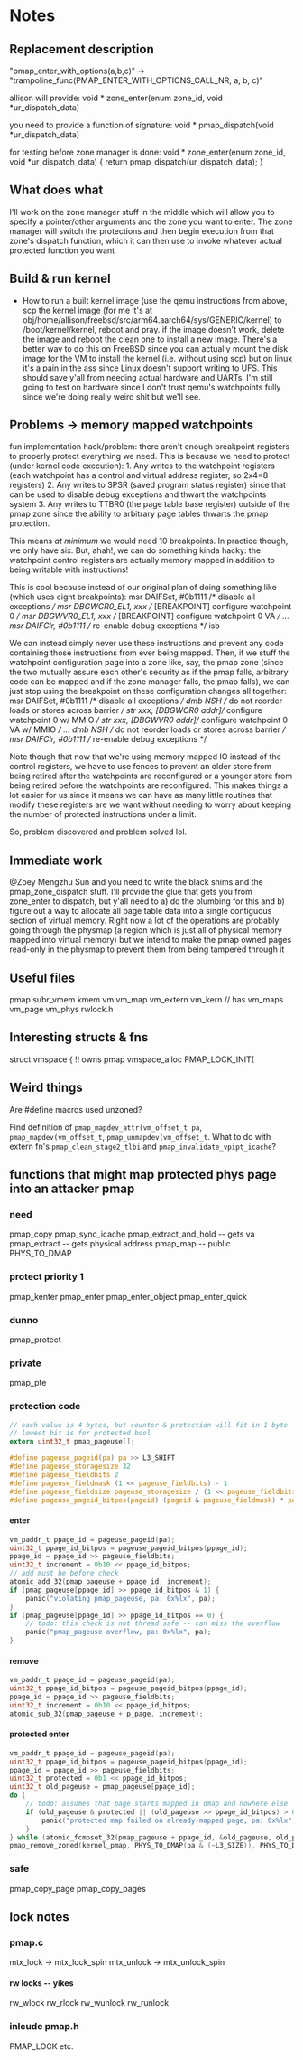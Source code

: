 # Notes

## Replacement description

"pmap_enter_with_options(a,b,c)" -> "trampoline_func(PMAP_ENTER_WITH_OPTIONS_CALL_NR, a, b, c)"

allison will provide:
void *
zone_enter(enum zone_id, void *ur_dispatch_data)

you need to provide a function of signature:
void *
pmap_dispatch(void *ur_dispatch_data)

for testing before zone manager is done:
void *
zone_enter(enum zone_id, void *ur_dispatch_data) {
	return pmap_dispatch(ur_dispatch_data);
}

## What does what

I'll work on the zone manager stuff in the middle which will allow you to specify a pointer/other arguments and the zone you want to enter. The zone manager will switch the protections and then begin execution from that zone's dispatch function, which it can then use to invoke whatever actual protected function you want

## Build & run kernel

* How to run a built kernel image (use the qemu instructions from above, scp the kernel image (for me it's at obj/home/allison/freebsd/src/arm64.aarch64/sys/GENERIC/kernel) to /boot/kernel/kernel, reboot and pray. if the image doesn't work, delete the image and reboot the clean one to install a new image. There's a better way to do this on FreeBSD since you can actually mount the disk image for the VM to install the kernel (i.e. without using scp) but on linux it's a pain in the ass since Linux doesn't support writing to UFS. This should save y'all from needing actual hardware and UARTs. I'm still going to test on hardware since I don't trust qemu's watchpoints fully since we're doing really weird shit but we'll see.

## Problems -> memory mapped watchpoints

fun implementation hack/problem: there aren't enough breakpoint registers to properly protect everything we need. This is because we need to protect (under kernel code execution):
	1. Any writes to the watchpoint registers (each watchpoint has a control and virtual address register, so 2x4=8 registers)
	2. Any writes to SPSR (saved program status register) since that can be used to disable debug exceptions and thwart the watchpoints system
	3. Any writes to TTBR0 (the page table base register) outside of the pmap zone since the ability to arbitrary page tables thwarts the pmap protection.


This means *at minimum* we would need 10 breakpoints. In practice though, we only have six. But, ahah!, we can do something kinda hacky: the watchpoint control registers are actually memory mapped in addition to being writable with instructions!

This is cool because instead of our original plan of doing something like (which uses eight breakpoints):
	msr DAIFSet, #0b1111  /* disable all exceptions */
	msr DBGWCR0_EL1, xxx  /* [BREAKPOINT] configure watchpoint 0     */
	msr DBGWVR0_EL1, xxx  /* [BREAKPOINT] configure watchpoint 0  VA */
	...
	msr DAIFClr, #0b1111  /* re-enable debug exceptions */
	isb

We can instead simply never use these instructions and prevent any code containing those instructions from ever being mapped. Then, if we stuff the watchpoint configuration page into a zone like, say, the pmap zone (since the two mutually assure each other's security as if the pmap falls, arbitrary code can be mapped and if the zone manager falls, the pmap falls), we can just stop using the breakpoint on these configuration changes all together:
	msr DAIFSet, #0b1111   /* disable all exceptions */
	dmb NSH                /* do not reorder loads or stores across barrier */
	str xxx, [DBGWCR0 addr]/* configure watchpoint 0 w/ MMIO    */
	str xxx, [DBGWVR0 addr]/* configure watchpoint 0 VA w/ MMIO */
	...
	dmb NSH                /* do not reorder loads or stores across barrier */
	msr DAIFClr, #0b1111   /* re-enable debug exceptions */

Note though that now that we're using memory mapped IO instead of the control registers, we have to use fences to prevent an older store from being retired after the watchpoints are reconfigured or a younger store from being retired before the watchpoints are reconfigured. This makes things a lot easier for us since it means we can have as many little routines that modify these registers are we want without needing to worry about keeping the number of protected instructions under a limit.

So, problem discovered and problem solved lol.

## Immediate work

@Zoey Mengzhu Sun and you need to write the black shims and the pmap_zone_dispatch stuff. I'll provide the glue that gets you from zone_enter to dispatch, but y'all need to a) do the plumbing for this and b) figure out a way to allocate all page table data into a single contiguous section of virtual memory. Right now a lot of the operations are probably going through the physmap (a region which is just all of physical memory mapped into virtual memory) but we intend to make the pmap owned pages read-only in the physmap to prevent them from being tampered through it

## Useful files

pmap
subr_vmem
kmem
vm
vm_map
vm_extern
vm_kern // has vm_maps
vm_page
vm_phys
rwlock.h

## Interesting structs & fns

struct vmspace { !! owns pmap
vmspace_alloc
PMAP_LOCK_INIT(

## Weird things

Are #define macros used unzoned?

Find definition of `pmap_mapdev_attr(vm_offset_t pa`, `pmap_mapdev(vm_offset_t`, `pmap_unmapdev(vm_offset_t`.
What to do with extern fn's `pmap_clean_stage2_tlbi` and `pmap_invalidate_vpipt_icache`?

## functions that might map protected phys page into an attacker pmap

### need

pmap_copy
pmap_sync_icache
pmap_extract_and_hold -- gets va
pmap_extract -- gets physical address
pmap_map -- public PHYS_TO_DMAP

### protect priority 1

pmap_kenter
pmap_enter
pmap_enter_object
pmap_enter_quick

### dunno

pmap_protect

### private

pmap_pte

### protection code

```c
// each value is 4 bytes, but counter & protection will fit in 1 byte
// lowest bit is for protected bool
extern uint32_t pmap_pageuse[];

#define pageuse_pageid(pa) pa >> L3_SHIFT
#define pageuse_storagesize 32
#define pageuse_fieldbits 2
#define pageuse_fieldmask (1 << pageuse_fieldbits) - 1
#define pageuse_fieldsize pageuse_storagesize / (1 << pageuse_fieldbits)
#define pageuse_pageid_bitpos(pageid) (pageid & pageuse_fieldmask) * pageuse_fieldsize
```

#### enter

```c
vm_paddr_t ppage_id = pageuse_pageid(pa);
uint32_t ppage_id_bitpos = pageuse_pageid_bitpos(ppage_id);
ppage_id = ppage_id >> pageuse_fieldbits;
uint32_t increment = 0b10 << ppage_id_bitpos;
// add must be before check
atomic_add_32(pmap_pageuse + ppage_id, increment);
if (pmap_pageuse[ppage_id] >> ppage_id_bitpos & 1) {
    panic("violating pmap_pageuse, pa: 0x%lx", pa);
}
if (pmap_pageuse[ppage_id] >> ppage_id_bitpos == 0) {
    // todo: this check is not thread safe -- can miss the overflow
    panic("pmap_pageuse overflow, pa: 0x%lx", pa);
}
```

#### remove

```c
vm_paddr_t ppage_id = pageuse_pageid(pa);
uint32_t ppage_id_bitpos = pageuse_pageid_bitpos(ppage_id);
ppage_id = ppage_id >> pageuse_fieldbits;
uint32_t increment = 0b10 << ppage_id_bitpos;
atomic_sub_32(pmap_pageuse + p_page, increment);
```

#### protected enter

```c
vm_paddr_t ppage_id = pageuse_pageid(pa);
uint32_t ppage_id_bitpos = pageuse_pageid_bitpos(ppage_id);
ppage_id = ppage_id >> pageuse_fieldbits;
uint32_t protected = 0b1 << ppage_id_bitpos;
uint32_t old_pageuse = pmap_pageuse[ppage_id];
do {
    // todo: assumes that page starts mapped in dmap and nowhere else
    if (old_pageuse & protected || (old_pageuse >> ppage_id_bitpos) > 0b10) {
        panic("protected map failed on already-mapped page, pa: 0x%lx", pa);
    }
} while (atomic_fcmpset_32(pmap_pageuse + ppage_id, &old_pageuse, old_pageuse & protected));
pmap_remove_zoned(kernel_pmap, PHYS_TO_DMAP(pa & (~L3_SIZE)), PHYS_TO_DMAP((pa & (~L3_SIZE)) + 1));
```

### safe

pmap_copy_page
pmap_copy_pages

## lock notes

### pmap.c

mtx_lock -> mtx_lock_spin
mtx_unlock -> mtx_unlock_spin

#### rw locks -- yikes

rw_wlock
rw_rlock
rw_wunlock
rw_runlock

### inlcude pmap.h

PMAP_LOCK etc.
